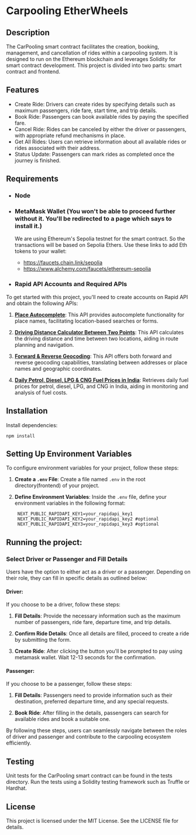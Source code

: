 # Carpooling EtherWheels
## Description
The CarPooling smart contract facilitates the creation, booking, management, and cancellation of rides within a carpooling system. It is designed to run on the Ethereum blockchain and leverages Solidity for smart contract development. This project is divided into two parts: smart contract and frontend.

## Features

- Create Ride: Drivers can create rides by specifying details such as maximum passengers, ride fare, start time, and trip details.
- Book Ride: Passengers can book available rides by paying the specified fare.
- Cancel Ride: Rides can be canceled by either the driver or passengers, with appropriate refund mechanisms in place.
- Get All Rides: Users can retrieve information about all available rides or rides associated with their address.
- Status Update: Passengers can mark rides as completed once the journey is finished.

## Requirements
- ### Node
- ### MetaMask Wallet (You won't be able to proceed further without it. You'll be redirected to a page which says to install it.)
    We are using Ethereum's Sepolia testnet for the smart contract. So the transactions will be based on Sepolia Ethers.
    Use these links to add Eth tokens to your wallet:
   - https://faucets.chain.link/sepolia
   - https://www.alchemy.com/faucets/ethereum-sepolia
 
- ### Rapid API Accounts and Required APIs

To get started with this project, you'll need to create accounts on Rapid API and obtain the following APIs:

1. **[Place Autocomplete](https://rapidapi.com/IRCTCAPI/api/place-autocomplete1)**:
   This API provides autocomplete functionality for place names, facilitating location-based searches or forms.

2. **[Driving Distance Calculator Between Two Points](https://rapidapi.com/alreadycoded/api/driving-distance-calculator-between-two-points)**:
   This API calculates the driving distance and time between two locations, aiding in route planning and navigation.

3. **[Forward & Reverse Geocoding](https://rapidapi.com/GeocodeSupport/api/forward-reverse-geocoding)**:
   This API offers both forward and reverse geocoding capabilities, translating between addresses or place names and geographic coordinates.

4. **[Daily Petrol, Diesel, LPG & CNG Fuel Prices in India](https://rapidapi.com/mi8y-mi8y-default/api/daily-petrol-diesel-lpg-cng-fuel-prices-in-india)**:
   Retrieves daily fuel prices for petrol, diesel, LPG, and CNG in India, aiding in monitoring and analysis of fuel costs.


## Installation

Install dependencies:
```
npm install
```

## Setting Up Environment Variables

To configure environment variables for your project, follow these steps:

1. **Create a `.env` File**: 
   Create a file named `.env` in the root directory(frontend) of your project.

2. **Define Environment Variables**:
   Inside the `.env` file, define your environment variables in the following format:
   ```
    NEXT_PUBLIC_RAPIDAPI_KEY1=your_rapidapi_key1
    NEXT_PUBLIC_RAPIDAPI_KEY2=your_rapidapi_key2 #optional
    NEXT_PUBLIC_RAPIDAPI_KEY3=your_rapidapi_key3 #optional
   ```
## Running the project:

### Select Driver or Passenger and Fill Details

Users have the option to either act as a driver or a passenger. Depending on their role, they can fill in specific details as outlined below:

#### Driver:

If you choose to be a driver, follow these steps:

1. **Fill Details**: Provide the necessary information such as the maximum number of passengers, ride fare, departure time, and trip details.
   
2. **Confirm Ride Details**: Once all details are filled, proceed to create a ride by submitting the form.
   
3. **Create Ride**: After clicking the button you'll be prompted to pay using metamask wallet. Wait 12-13 seconds for the confirmation.

#### Passenger:

If you choose to be a passenger, follow these steps:

1. **Fill Details**: Passengers need to provide information such as their destination, preferred departure time, and any special requests.

2. **Book Ride**: After filling in the details, passengers can search for available rides and book a suitable one.

By following these steps, users can seamlessly navigate between the roles of driver and passenger and contribute to the carpooling ecosystem efficiently.

## Testing
Unit tests for the CarPooling smart contract can be found in the tests directory. Run the tests using a Solidity testing framework such as Truffle or Hardhat.

## License
This project is licensed under the MIT License. See the LICENSE file for details.
